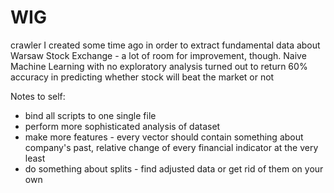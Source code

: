 # WIG
crawler I created some time ago in order to extract fundamental data about Warsaw Stock Exchange - a lot of room for improvement, though. Naive Machine Learning with no exploratory analysis turned out to return 60% accuracy in predicting whether stock will beat the market or not

Notes to self:
- bind all scripts to one single file
- perform more sophisticated analysis of dataset
- make more features - every vector should contain something about company's past, relative change of every financial indicator at the very least
- do something about splits - find adjusted data or get rid of them on your own
